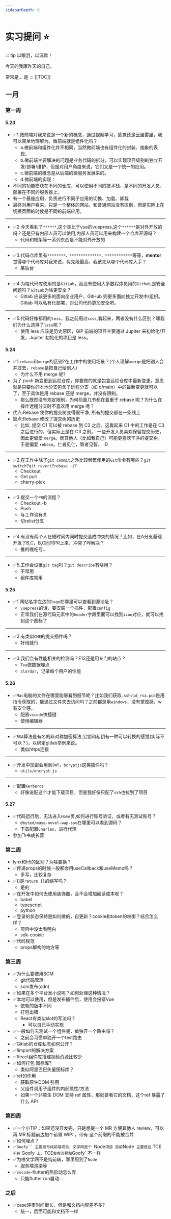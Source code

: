 ```yaml
---
sidebarDepth: 0
---
```

# 实习提问 :star:
::: tip 以眼泪，以沉默！

今天的我康昨天的自己，

常常是...
是
:::
[[TOC]]
## 一月
### 第一周
#### 5.23
- ✅1.微前端对我来说是一个新的概念，通过视频学习，感觉还是云里雾里，我可以简单地理解为，微前端就是组件化吗？
  - a.微前端和组件化并不相同，当然微前端也有组件化的封装、抽象的表现。
  - b.微前端主要解决的问题是业务代码的拆分，可以实现项目级别的独立开发/部署/维护，但是对用户角度来说，它们又是一个统一的应用。
  - c.微前端的概念是从后端的微服务发展来的。
  - d.微前端的实现：
- 不同的功能模块在不同的仓库，可以使用不同的技术栈，是不同的开发人员，部署在不同的服务器上。
- 有一个基座应用，负责进行不同子应用的切换、加载、卸载
- 最终对用户看来，只是一个整体的网站，和普通网站没有区别，但是实际上在切换页面的时候是不同的前端应用。
***
- ✅2.今天看到了`******`,这个类比于vue的vuepress,这个`******`是对外开放的吗？还是只有内部人员可以使用,内部人员可以用来构建一个仓库开源吗？
  - 代码和框架等一系列东西是不能对外开放的
***
- ✅3.代码仓库里有`********，**************，************`等等，**mentor**觉得哪个代码库对我来说，优先级最高，我该先从哪个代码库入手？
  - 某后台
***
- ✅4.为啥代码库使用的是`GitLab`，而没有使用大多数程序员用的`Github`,是安全问题吗？`GitLab`为啥更安全？
  - Gitlab 应该更多的面向企业用户，GitHub 则更多面向独立开发中/组织。Gitlab 可以私有化部署，对公司代码更加安全吧。
***
- ✅5.代码好像都用的`less`，我之前用过`scss`,看起来，两者没有什么区别？哪我们为什么选择了`less`呢？
  - 使用 less 应该是历史原因，GIP 前端的项目主要通过 Jupiter 来初始化/开发，Jupiter 初始化的项目是 less。
#### 5.24
- ✅1.`rebase`和`merge`的区别?在工作中的使用场景？(个人理解:`merge`是把别人合并过去，`rebase`是把自己给别人)
  - 为什么不用 merge 呢?
- 为了 push 新变更到远程仓库，你要做的就是包含远程仓库中最新变更。意思就是只要你的本地分支包含了远程分支（如 o/main）中的最新变更就可以了，至于具体是用 rebase 还是 merge，并没有限制。
  - 那么既然没有规定限制，为何前面几节都在着重于 rebase 呢？为什么在操作远程分支时不喜欢用 merge 呢？
- 优点:Rebase 使你的提交树变得很干净, 所有的提交都在一条线上
- 缺点:Rebase 修改了提交树的历史
  - 比如, 提交 C1 可以被 rebase 到 C3 之后。这看起来 C1 中的工作是在 C3 之后进行的，但实际上是在 C3 之前。
一些开发人员喜欢保留提交历史，因此更偏爱 `merge`。而其他人（比如我自己）可能更喜欢干净的提交树，于是偏爱 `rebase`。仁者见仁，智者见智。 :D
***
- ✅2.在工作中除了`git commit`之外比较频繁使用的`Git`命令有哪些？`git switch`?`git revert`?`rebase -i`?
  - Checkout
  - Get pull 
  - cherry-pick
***
- ✅3.提交一个`PR`的流程？
  - Checkout -b
  - Push
  - 与工作流有关
  - 切relist分支
***
- ✅4.有没有两个人在短时间内同时提交造成冲突的情况？比如，在A分支基础开发了B,C，B,C同时PR上来，冲突了咋解决？
  - 推的晚吃亏...
***
- ✅5.工作会设置`git tag`吗？`git describe`有啥用？
  - 不常用
  - 组件库常用
#### 5.25
- ✅1.网站名字左边的`logo`在哪里可以查看到源地址？
  - `vuepress`的话，要安装一个插件，配置`config`
  - 正常我们在源代码元素中的`header`字段里面可以找到`icon`对应，就可以找到这个图标了
***
- ✅2.有类似`CME`的提交插件吗？
  - 好用就行
***
- ✅3.我们会有性能相关的检测吗？F12还是用专门的站点？
  - `Tea`做数据埋点
  - `slardar`，记录每个用户的性能

#### 5.26
- ✅`Mac`电脑的文件在哪里能够看到细节呢？比如我们获取`.ssh/id_rsa.pub`是用指令获取的，能通过文件夹去访问吗？之前都是用`windows`，没有掌控感，w有安全感。
  - 配置`vscode`快捷键
  - 使用编辑器
***
- ✅`RSA`算法是有名的非对称加密算法,公钥和私钥有一种可以转换的感觉(实际不可以？)，以绑定gitlab举例来说。
  - 类似https连接
***
- ✅开发中加密会用到`JWT`，`bcryptjs`这类插件吗？
  - `utils/encrypt.js`
***
- ✅配置`Kerberos`
  - 好像说配这个才能下载项目，但是我好像只配了`ssh`也拉到了项目
#### 5.27
- ✅代码运行后，无法进入`Home`页,如何进行账号验证，或者有无测试账号？
  - `@byted/muye-novel-wap-sso`在哪里可以看到源码？
  - 下载配置`Charles`，进行代理
- 参加飞书成长营
### 第二周
- lynx和h5的区别？为啥要换？
- ✅传递props的时候一般都会用useCallback和useMemo吗？
  - 多写，比较复杂
- ✅()是`return {}`的缩写吗？
  - 是的
- ✅在开发中如何去使用装饰器，会不会增加阅读成本呢？
  - babel
  - typescript
  - python
- ✅登录的状态保持是如何做的，自更新？cookie和token的权衡？结合怎么样？
  - 项目中没太看明白
  - sdk-cookie
- ✅代码规范
  - props解构的地方等

### 第三周
- ✅为什么要使用SCM
  - git代码管理
  - scm发布(cdn)
- ✅如果在多个平台发小说呢？如何处理这种情况？
- ✅本地可以使用，但是发布插件后，使用会报错Vue
  - 依赖的版本不同
  - 打包出错
  - React有类似slot的写法吗？
    - 可以自己手动实现
- ✅一般如何去测试一个组件呢，单独开一个路由吗？
  - 之前会习惯单独开一个test路由
- ✅Gitlab的仓库私有如何公开？
- ✅!import的解决方案
- ✅React组件库搭建视频资源比较少
- ✅如何打包 图标库?
  - 类似阿里巴巴矢量图标库？
- ✅ref的作用
  - 获取原生DOM 引用
  - 父组件调用子组件的内部属性/方法
  - 如果一个非原生 DOM 支持 ref 属性，那就要看它的文档，这个ref 暴露了什么 API

### 第四周
- ✅一个小TIP：如果还没开发完，只是想提一个 MR 方便其他人 review，可以再 MR 标题前边加个前缀   WIP:   ，带有 这个前缀的不能被合并
- ✅如何埋点？
- ✅`Goofy`` 主要发布纯前端项目，文学网是个 `Node` 项目
目前 `Node` 主要是在` TCE` 不在` Goofy` 上，`TCE` 发布流程和 `Goofy` 不一样
- ✅为啥文学网不是纯前端，哪里用到了`Node`
  - 服务端渲染等
- ✅`vscode`-flutter的热启动怎么弄
  - 只能flutter run启动...

### 之后
- ✅case评审时间很长，但是和文档内容差不多?
  - 统一，后面可能和文档不一样

